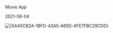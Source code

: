 Movie App

2021-08-04

![{5A40CB2A-1BFD-43A5-A65D-4FE7FBC29CDD}](https://user-images.githubusercontent.com/80627536/128048531-212319fc-481a-4624-bf98-4d30ecc30e70.png)
